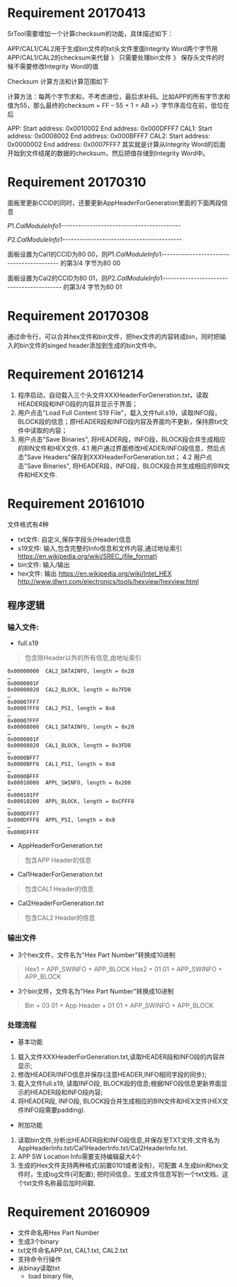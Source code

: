# Requirement 20170413

SrTool需要增加一个计算checksum的功能，具体描述如下：

APP/CAL1/CAL2用于生成bin文件的txt头文件里面Integrity Word两个字节用APP/CAL1/CAL2的checksum来代替
》 只需要处理bin文件
》 保存头文件的时候不需要修改Integrity Word的值

Checksum 计算方法和计算范围如下

计算方法：每两个字节求和，不考虑进位，最后求补码。比如APP的所有字节求和值为55，那么最终的checksum = FF – 55 + 1 = AB
=》字节序高位在前，低位在后

APP:
Start address: 0x0010002 End address: 0x000DFFF7
CAL1:
Start address: 0x0008002 End address: 0x000BFFF7
CAL2:
Start address: 0x0000002 End address: 0x0007FFF7
其实就是计算从Integrity Word的后面开始到文件结尾的数据的checksum，然后把值存储到Integrity Word中。

# Requirement 20170310

面板里更新CCID的同时，还要更新AppHeaderForGeneration里面的下面两段信息

$P1.Cal Module Info 1$------------------------------------------

$P2.Cal Module Info 1$------------------------------------------

面板设置为Cal1的CCID为80 00，则$P1.Cal Module Info 1$------------------------------------------ 的第3/4 字节为80 00

面板设置为Cal2的CCID为80 01，则$P2.Cal Module Info 1$------------------------------------------ 的第3/4 字节为80 01

# Requirement 20170308

通过命令行，可以合并hex文件和bin文件，把hex文件的内容转成bin，同时把输入的bin文件的singed header添加到生成的bin文件中。

# Requirement 20161214

1. 程序启动，自动载入三个头文件XXXHeaderForGeneration.txt，读取HEADER段和INFO段的内容并显示于界面；
2. 用户点击"Load Full Content S19 File"，载入文件full.s19，读取INFO段， BLOCK段的信息；原HEADER段和INFO段内容及界面均不更新，保持原txt文件中读取的内容；
3. 用户点击"Save Binaries", 将HEADER段，INFO段，BLOCK段合并生成相应的BIN文件和HEX文件.
4.1 用户通过界面修改HEADER/INFO段信息，然后点击"Save Headers"保存到XXXHeaderForGeneration.txt；
4.2 用户点击"Save Binaries", 将HEADER段，INFO段，BLOCK段合并生成相应的BIN文件和HEX文件.

# Requirement 20161010

文件格式有4种
- txt文件:    自定义,保存字段头(Header)信息
- s19文件:    输入,包含完整的Info信息和文件内容,通过地址索引
https://en.wikipedia.org/wiki/SREC_(file_format)
- bin文件:    输入/输出
- hex文件:    输出
https://en.wikipedia.org/wiki/Intel_HEX
http://www.dlwrr.com/electronics/tools/hexview/hexview.html

## 程序逻辑

### 输入文件:
- full.s19
> 包含除Header以外的所有信息,由地址索引
```
0x00000000  CAL2_DATAINFO, length = 0x20
…
0x0000001F
0x00000020  CAL2_BLOCK, length = 0x7FD8
…
0x00007FF7
0x00007FF8  CAL2_PSI, length = 0x8
…
0x00007FFF
0x00008000  CAL1_DATAINFO, length = 0x20
…
0x0000801F
0x00008020  CAL1_BLOCK, length = 0x3FD8
…
0x0000BFF7
0x0000BFF8  CAL1_PSI, length = 0x8
…
0x0000BFFF
0x00010000  APPL_SWINFO, length = 0x200
…
0x000101FF
0x00010200  APPL_BLOCK, length = 0xCFFF8
…
0x000DFFF7
0x000DFFF8  APPL_PSI, length = 0x8
…
0x000DFFFF
```

- AppHeaderForGeneration.txt
> 包含APP Header的信息

- Cal1HeaderForGeneration.txt
> 包含CAL1 Header的信息

- Cal2HeaderForGeneration.txt
> 包含CAL2 Header的信息

### 输出文件

- 3个hex文件，文件名为"Hex Part Number"转换成10进制
> Hex1 = APP_SWINFO + APP_BLOCK
> Hex2 = 01 01 + APP_SWINFO + APP_BLOCK

- 3个bin文件，文件名为"Hex Part Number"转换成10进制
> Bin = 03 01 + App Header + 01 01 + APP_SWINFO + APP_BLOCK

### 处理流程

- 基本功能
1. 载入文件XXXHeaderForGeneration.txt,读取HEADER段和INFO段的内容并显示;
2. 修改HEADER/INFO信息并保存(注意HEADER,INFO相同字段的同步);
3. 载入文件full.s19, 读取INFO段, BLOCK段的信息;根据INFO段信息更新界面显示的HEADER段和INFO段内容;
4. 将HEADER段, INFO段, BLOCK段合并生成相应的BIN文件和HEX文件(HEX文件INFO段需要padding).

- 附加功能
1. 读取bin文件,分析出HEADER段和INFO段信息,并保存至TXT文件,文件名为AppHeaderInfo.txt/Cal1HeaderInfo.txt/Cal2HeaderInfo.txt.
2. APP SW Location Info需要支持编辑最大4个
3. 生成的Hex文件支持两种格式(前置0101或者没有)，可配置
4.生成bin和hex文件时，生成log文件(可配置); 把时间信息，生成文件信息写到一个txt文档，这个txt文件名称最后加时间戳.

# Requirement 20160909

- 文件命名用Hex Part Number
- 生成3个binary
- txt文件命名APP.txt, CAL1.txt, CAL2.txt
- 支持命令行操作
- 从binay读取txt
    + load binary file,
